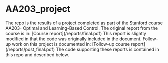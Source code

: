 # AA203_project

<p> The repo is the results of a project completed as part of the Stanford course AA203- Optimal and Learning-Based Control. The original report from the course is in:
[Course report](/reports/final.pdf)
This report is slightly modified in that the code was originally included in the document.
Follow-up work on this project is documented in: [Follow-up course report](/reports/post_final.pdf)
The code supporting these reports is contained in this repo and described below.
</p>
